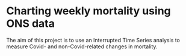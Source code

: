 # Charting weekly mortality using ONS data

The aim of this project is to use an Interrupted Time Series analysis to measure Covid- and non-Covid-related changes in mortality.
